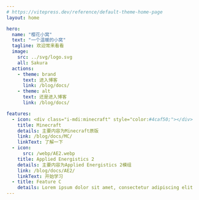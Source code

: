 ```yaml
---
# https://vitepress.dev/reference/default-theme-home-page
layout: home

hero:
  name: "樱花小窝"
  text: "一个温暖的小窝"
  tagline: 欢迎常来看看
  image:
    src: ../svg/logo.svg
    all: Sakura
  actions:
    - theme: brand
      text: 进入博客
      link: /blog/docs/
    - theme: alt
      text: 还是进入博客
      link: /blog/docs/

features:
  - icon: <div class="i-mdi:minecraft" style="color:#4caf50;"></div>
    title: Minecraft
    details: 主要内容为Minecraft原版
    link: /blog/docs/MC/
    linkText: 了解一下
  - icon:
      src: /webp/AE2.webp
    title: Applied Energistics 2
    details: 主要内容为Applied Energistics 2模组
    link: /blog/docs/AE2/
    linkText: 开始学习
  - title: Feature C
    details: Lorem ipsum dolor sit amet, consectetur adipiscing elit
---
```


